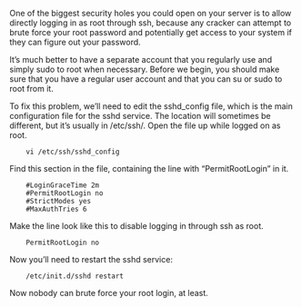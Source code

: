 One of the biggest security holes you could open on your server is to allow directly logging in as root through ssh, because any cracker can attempt to brute force your root password and potentially get access to your system if they can figure out your password.

It’s much better to have a separate account that you regularly use and simply sudo to root when necessary. Before we begin, you should make sure that you have a regular user account and that you can su or sudo to root from it.

To fix this problem, we’ll need to edit the sshd_config file, which is the main configuration file for the sshd service. The location will sometimes be different, but it’s usually in /etc/ssh/. Open the file up while logged on as root.
```
    vi /etc/ssh/sshd_config
```
Find this section in the file, containing the line with “PermitRootLogin” in it.
```
    #LoginGraceTime 2m
    #PermitRootLogin no
    #StrictModes yes
    #MaxAuthTries 6
```
Make the line look like this to disable logging in through ssh as root.
```
    PermitRootLogin no
```
Now you’ll need to restart the sshd service:
```
    /etc/init.d/sshd restart
```
Now nobody can brute force your root login, at least.